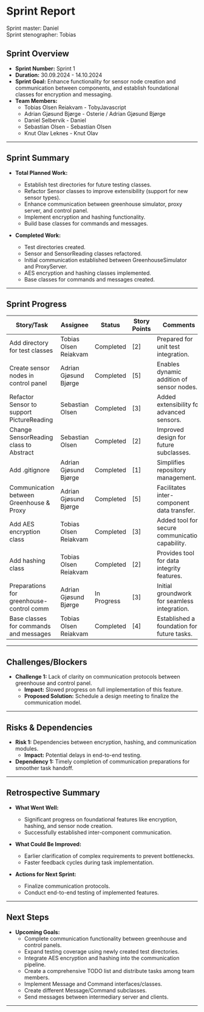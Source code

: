 # **Sprint Report**

Sprint master: Daniel  
Sprint stenographer: Tobias

## **Sprint Overview**
- **Sprint Number:** Sprint 1
- **Duration:** 30.09.2024 - 14.10.2024
- **Sprint Goal:** Enhance functionality for sensor node creation and communication between components, and establish foundational classes for encryption and messaging.
- **Team Members:**
  - Tobias Olsen Reiakvam - TobyJavascript
  - Adrian Gjøsund Bjørge - Osterie / Adrian Gjøsund Bjørge
  - Daniel Selbervik - Daniel
  - Sebastian Olsen - Sebastian Olsen
  - Knut Olav Leknes - Knut Olav

---

## **Sprint Summary**
- **Total Planned Work:**
  - Establish test directories for future testing classes.
  - Refactor Sensor classes to improve extensibility (support for new sensor types).
  - Enhance communication between greenhouse simulator, proxy server, and control panel.
  - Implement encryption and hashing functionality.
  - Build base classes for commands and messages.

- **Completed Work:**
  - Test directories created.
  - Sensor and SensorReading classes refactored.
  - Initial communication established between GreenhouseSimulator and ProxyServer.
  - AES encryption and hashing classes implemented.
  - Base classes for commands and messages created.

---

## **Sprint Progress**
| Story/Task                                | Assignee              | Status       | Story Points | Comments                                        |
|-------------------------------------------|-----------------------|--------------|--------------|-------------------------------------------------|
| Add directory for test classes            | Tobias Olsen Reiakvam | Completed    | [2]          | Prepared for unit test integration.             |
| Create sensor nodes in control panel      | Adrian Gjøsund Bjørge | Completed    | [5]          | Enables dynamic addition of sensor nodes.       |
| Refactor Sensor to support PictureReading | Sebastian Olsen       | Completed    | [3]          | Added extensibility for advanced sensors.       |
| Change SensorReading class to Abstract    | Sebastian Olsen       | Completed    | [2]          | Improved design for future subclasses.          |
| Add .gitignore                            | Adrian Gjøsund Bjørge | Completed    | [1]          | Simplifies repository management.               |
| Communication between Greenhouse & Proxy  | Adrian Gjøsund Bjørge | Completed    | [5]          | Facilitates inter-component data transfer.      |
| Add AES encryption class                  | Tobias Olsen Reiakvam | Completed    | [3]          | Added tool for secure communication capability. |
| Add hashing class                         | Tobias Olsen Reiakvam | Completed    | [2]          | Provides tool for data integrity features.      |
| Preparations for greenhouse-control comm  | Adrian Gjøsund Bjørge | In Progress  | [3]          | Initial groundwork for seamless integration.    |
| Base classes for commands and messages    | Tobias Olsen Reiakvam | Completed    | [4]          | Established a foundation for future tasks.      |

---

## **Challenges/Blockers**
- **Challenge 1:** Lack of clarity on communication protocols between greenhouse and control panel.
  - **Impact:** Slowed progress on full implementation of this feature.
  - **Proposed Solution:** Schedule a design meeting to finalize the communication model.

---

## **Risks & Dependencies**
- **Risk 1:** Dependencies between encryption, hashing, and communication modules.
  - **Impact:** Potential delays in end-to-end testing.
- **Dependency 1:** Timely completion of communication preparations for smoother task handoff.

---

## **Retrospective Summary**
- **What Went Well:**
  - Significant progress on foundational features like encryption, hashing, and sensor node creation.
  - Successfully established inter-component communication.

- **What Could Be Improved:**
  - Earlier clarification of complex requirements to prevent bottlenecks.
  - Faster feedback cycles during task implementation.

- **Actions for Next Sprint:**
  - Finalize communication protocols.
  - Conduct end-to-end testing of implemented features.

---

## **Next Steps**
- **Upcoming Goals:**
  - Complete communication functionality between greenhouse and control panels.
  - Expand testing coverage using newly created test directories.
  - Integrate AES encryption and hashing into the communication pipeline.
  - Create a comprehensive TODO list and distribute tasks among team members.
  - Implement Message and Command interfaces/classes.
  - Create different Message/Command subclasses.
  - Send messages between intermediary server and clients.
---